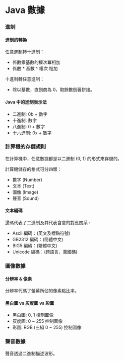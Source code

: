 # Java 數據

### 進制

#### 進制的轉換

任意進制轉十進制：

- 係數乘基數的權次冪相加
- 係數 \* 基數 ^ 權次 相加

十進制轉任意進制：

- 除以基數，直到商為 0，取餘數倒著拼接。

#### Java 中的進制表示法

- 二進制: 0b + 數字
- 十進制: 數字
- 八進制: 0 + 數字
- 十六進制: 0x + 數字

### 計算機的存儲規則

在計算機中，任意數據都是以二進制 (0, 1) 的形式來存儲的。

計算機儲存的格式可分四類：

- 數字 (Number)
- 文本 (Text)
- 圖像 (Image)
- 聲音 (Sound)

#### 文本編碼

邊碼代表了二進制及其代表含意的對應關系 :

- Ascii 編碼：(英文及標點符號)
- GB2312 編碼：(簡體中文)
- BIG5 編碼：(繁體中文)
- Unicode 編碼：(跨語言，萬國碼)

### 圖像數據

#### 分辨率 & 像素

分辨率代碼了螢幕所佔的像素點比率。

#### 黑白圖 vs 灰度圖 vs 彩圖

- 黑白圖: 0, 1 控制圖像
- 灰度圖: 0 ~ 255 控制圖像
- 彩圖: RGB (三組 0 ~ 255) 控制圖像

### 聲音數據

聲音透過二進制描述波形。

